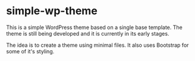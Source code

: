 # simple-wp-theme
This is a simple WordPress theme based on a single base template. The theme is still being developed and it is currently in its early stages.

The idea is to create a theme using minimal files. It also uses Bootstrap for some of it's styling.

